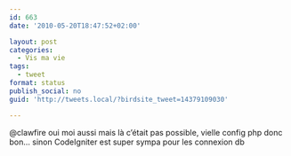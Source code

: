```yaml
---
id: 663
date: '2010-05-20T18:47:52+02:00'

layout: post
categories:
  - Vis ma vie
tags:
  - tweet
format: status
publish_social: no
guid: 'http://tweets.local/?birdsite_tweet=14379109030'

---
```


@clawfire oui moi aussi mais là c’était pas possible, vielle config php donc bon… sinon CodeIgniter est super sympa pour les connexion db